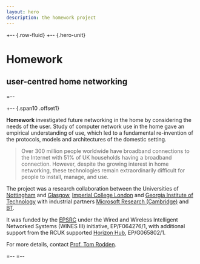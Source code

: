 ```yaml
---
layout: hero
description: the homework project
---
```


+-- {.row-fluid}
+-- {.hero-unit}
# Homework
## user-centred home networking
=--

+-- {.span10 .offset1}

__Homework__ investigated future networking in the home by considering the needs of the user. Study of computer network use in the home gave an empirical understanding of use, which led to a fundamental re-invention of the protocols, models and architectures of the domestic setting.


<blockquote>
<p>
Over 300 million people worldwide have broadband connections to the Internet with 51% of UK households having a broadband connection. However, despite the growing interest in home networking, these technologies remain extraordinarily difficult for people to install, manage, and use.
</p>
</blockquote>

The project was a research collaboration between the Universities of [Nottingham](http://nottingham.ac.uk) and [Glasgow](http://glasgow.ac.uk), [Imperial College London](http://imperial.ac.uk) and [Georgia Institute of Technology](http://gatech.edu) with industrial partners [Microsoft Research (Cambridge)](http://research.microsoft.com/en-us/labs/cambridge/default.aspx) and [BT](http://bt.com).

It was funded by the [EPSRC](http://www.epsrc.ac.uk) under the Wired and Wireless Intelligent Networked Systems (WINES III) initiative, EP/F064276/1, with additional support from the RCUK supported [Horizon Hub](http://www.horizon.ac.uk), EP/G065802/1.

<a name="contact"> </a>
For more details, contact [Prof. Tom Rodden][tar]. 

[tar]: mailto:tom.rodden@nottingham.ac.uk

=--
=--

